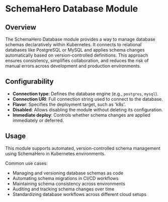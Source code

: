 # SchemaHero Database Module

## Overview

The SchemaHero Database module provides a way to manage database schemas declaratively within Kubernetes. It connects to relational databases like PostgreSQL or MySQL and applies schema changes automatically based on version-controlled definitions. This approach ensures consistency, simplifies collaboration, and reduces the risk of manual errors across development and production environments.

## Configurability

- **Connection type**: Defines the database engine (e.g., `postgres`, `mysql`).  
- **Connection URI**: Full connection string used to connect to the database.  
- **Flavor**: Specifies the deployment target, such as 'k8s'.  
- **Disabled**: Allows disabling the module without deleting its configuration.  
- **Immediate deploy**: Controls whether schema changes are applied immediately or deferred.

## Usage

This module supports automated, version-controlled schema management using SchemaHero in Kubernetes environments.

Common use cases:

- Managing and versioning database schemas as code  
- Automating schema migrations in CI/CD workflows  
- Maintaining schema consistency across environments  
- Auditing and tracking schema changes over time  
- Standardizing database workflows across different cloud setups
